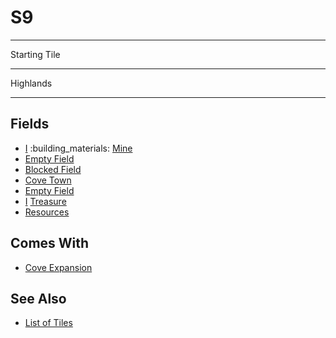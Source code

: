 # S9

___
Starting Tile
___
Highlands
___


## Fields

- [Ⅰ](../difficulties.md) :building_materials: [Mine](../fields.md#flaggable)
- [Empty Field](../keywords/empty_field.md)
- [Blocked Field](../keywords/blocked_field.md)
- [Cove Town](../towns/cove.md)
- [Empty Field](../keywords/empty_field.md)
- [Ⅰ](../difficulties.md) [Treasure](../fields.md#visitable)
- [Resources](../fields.md#visitable)


## Comes With

- [Cove Expansion](../content/cove_expansion.md)


## See Also

- [List of Tiles](index.md)
